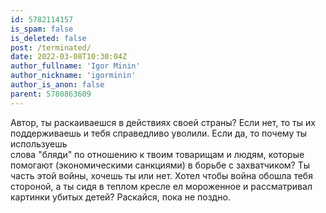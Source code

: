 ```yaml
---
id: 5782114157
is_spam: false
is_deleted: false
post: /terminated/
date: 2022-03-08T10:30:04Z
author_fullname: 'Igor Minin'
author_nickname: 'igorminin'
author_is_anon: false
parent: 5780863609
---
```


<p>Автор, ты раскаиваешся в действиях своей страны? Если нет, то ты их<br>поддерживаешь и тебя справедливо уволили. Если да, то почему ты используешь <br>слова "бляди" по отношению к твоим товарищам и людям, которые помогают (экономическими санкциями) в борьбе с захватчиком? Ты часть этой войны, хочешь ты или нет. Хотел чтобы война обошла тебя стороной, а ты сидя в теплом кресле ел мороженное и рассматривал картинки убитых детей? Раскайся, пока не поздно.</p>
